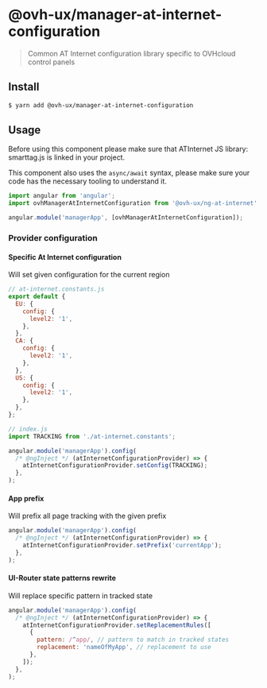 # @ovh-ux/manager-at-internet-configuration

> Common AT Internet configuration library specific to OVHcloud control panels

## Install

```sh
$ yarn add @ovh-ux/manager-at-internet-configuration
```

## Usage

Before using this component please make sure that ATInternet JS library: smarttag.js is linked in your project.

This component also uses the `async/await` syntax, please make sure your code has the necessary tooling to understand it.

```js
import angular from 'angular';
import ovhManagerAtInternetConfiguration from '@ovh-ux/ng-at-internet';

angular.module('managerApp', [ovhManagerAtInternetConfiguration]);
```

### Provider configuration


#### Specific At Internet configuration

Will set given configuration for the current region

```js
// at-internet.constants.js
export default {
  EU: {
    config: {
      level2: '1',
    },
  },
  CA: {
    config: {
      level2: '1',
    },
  },
  US: {
    config: {
      level2: '1',
    },
  },
};
```

```js
// index.js
import TRACKING from './at-internet.constants';

angular.module('managerApp').config(
  /* @ngInject */ (atInternetConfigurationProvider) => {
    atInternetConfigurationProvider.setConfig(TRACKING);
  },
);
```

#### App prefix 

Will prefix all page tracking with the given prefix 

```js
angular.module('managerApp').config(
  /* @ngInject */ (atInternetConfigurationProvider) => {
    atInternetConfigurationProvider.setPrefix('currentApp');
  },
);
```

#### UI-Router state patterns rewrite

Will replace specific pattern in tracked state

```js
angular.module('managerApp').config(
  /* @ngInject */ (atInternetConfigurationProvider) => {
    atInternetConfigurationProvider.setReplacementRules([
      {
        pattern: /^app/, // pattern to match in tracked states
        replacement: 'nameOfMyApp', // replacement to use
      },
    ]);
  },
);
```
